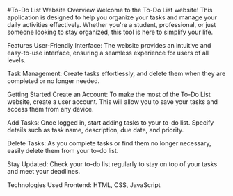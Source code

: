 #To-Do List Website
Overview
Welcome to the To-Do List website! This application is designed to help you organize your tasks and manage your daily activities effectively. Whether you're a student, professional, or just someone looking to stay organized, this tool is here to simplify your life.

Features
User-Friendly Interface: The website provides an intuitive and easy-to-use interface, ensuring a seamless experience for users of all levels.

Task Management: Create tasks effortlessly, and delete them when they are completed or no longer needed.

Getting Started
Create an Account: To make the most of the To-Do List website, create a user account. This will allow you to save your tasks and access them from any device.

Add Tasks: Once logged in, start adding tasks to your to-do list. Specify details such as task name, description, due date, and priority.

Delete Tasks: As you complete tasks or find them no longer necessary, easily delete them from your to-do list.

Stay Updated: Check your to-do list regularly to stay on top of your tasks and meet your deadlines.

Technologies Used
Frontend: HTML, CSS, JavaScript
